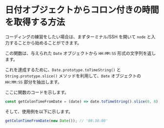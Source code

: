 # 日付オブジェクトからコロン付きの時間を取得する方法

コーディングの練習をしたい場合は、まずターミナル/SSH を開いて `node` と入力することから始めることができます。

この関数は、与えられた `Date` オブジェクトから `HH:MM:SS` 形式の文字列を返します。

これを達成するために、`Date.prototype.toTimeString()` と `String.prototype.slice()` メソッドを利用して、`Date` オブジェクトの `HH:MM:SS` 部分を抽出します。

ここに関数のコードを示します。

```js
const getColonTimeFromDate = (date) => date.toTimeString().slice(0, 8);
```

そして、使用例を以下に示します。

```js
getColonTimeFromDate(new Date()); // '08:38:00'
```
